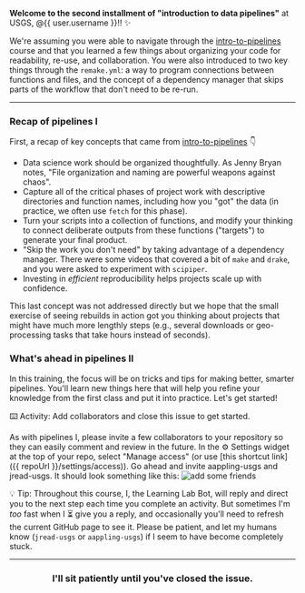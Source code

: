 **Welcome to the second installment of "introduction to data pipelines"** at USGS, @{{ user.username }}!! :sparkles:

We're assuming you were able to navigate through the [intro-to-pipelines](https://lab.github.com/USGS-R/intro-to-pipelines) course and that you learned a few things about organizing your code for readability, re-use, and collaboration. You were also introduced to two key things through the `remake.yml`: a way to program connections between functions and files, and the concept of a dependency manager that skips parts of the workflow that don't need to be re-run. 

---
### Recap of pipelines I

First, a recap of key concepts that came from [intro-to-pipelines](https://lab.github.com/USGS-R/intro-to-pipelines) :point_down:
- Data science work should be organized thoughtfully. As Jenny Bryan notes, "File organization and naming are powerful weapons against chaos".
- Capture all of the critical phases of project work with descriptive directories and function names, including how you "got" the data (in practice, we often use `fetch` for this phase).
- Turn your scripts into a collection of functions, and modify your thinking to connect deliberate outputs from these functions ("targets") to generate your final product.
- "Skip the work you don't need" by taking advantage of a dependency manager. There were some videos that covered a bit of `make` and `drake`, and you were asked to experiment with `scipiper`.
- Investing in _efficient_ reproducibility helps projects scale up with confidence. 

This last concept was not addressed directly but we hope that the small exercise of seeing rebuilds in action got you thinking about projects that might have much more lengthly steps (e.g., several downloads or geo-processing tasks that take hours instead of seconds).

### What's ahead in pipelines II

In this training, the focus will be on tricks and tips for making better, smarter pipelines. You'll learn new things here that will help you refine your knowledge from the first class and put it into practice. Let's get started!


:keyboard: Activity: Add collaborators and close this issue to get started.

As with pipelines I, please invite a few collaborators to your repository so they can easily comment and review in the future. In the :gear: Settings widget at the top of your repo, select "Manage access" (or use [this shortcut link]({{ repoUrl }}/settings/access)). Go ahead and invite aappling-usgs and jread-usgs. It should look something like this: 
![add some friends](https://user-images.githubusercontent.com/2349007/81471981-c0094900-91ba-11ea-93b0-0ffd31ec4ea9.png)

:bulb: Tip: Throughout this course, I, the Learning Lab Bot, will reply and direct you to the next step each time you complete an activity. But sometimes I'm _too_ fast when I :hourglass_flowing_sand: give you a reply, and occasionally you'll need to refresh the current GitHub page to see it. Please be patient, and let my humans know (`jread-usgs` or `aappling-usgs`) if I seem to have become completely stuck.

<hr>
<h3 align="center">I'll sit patiently until you've closed the issue.</h3>
